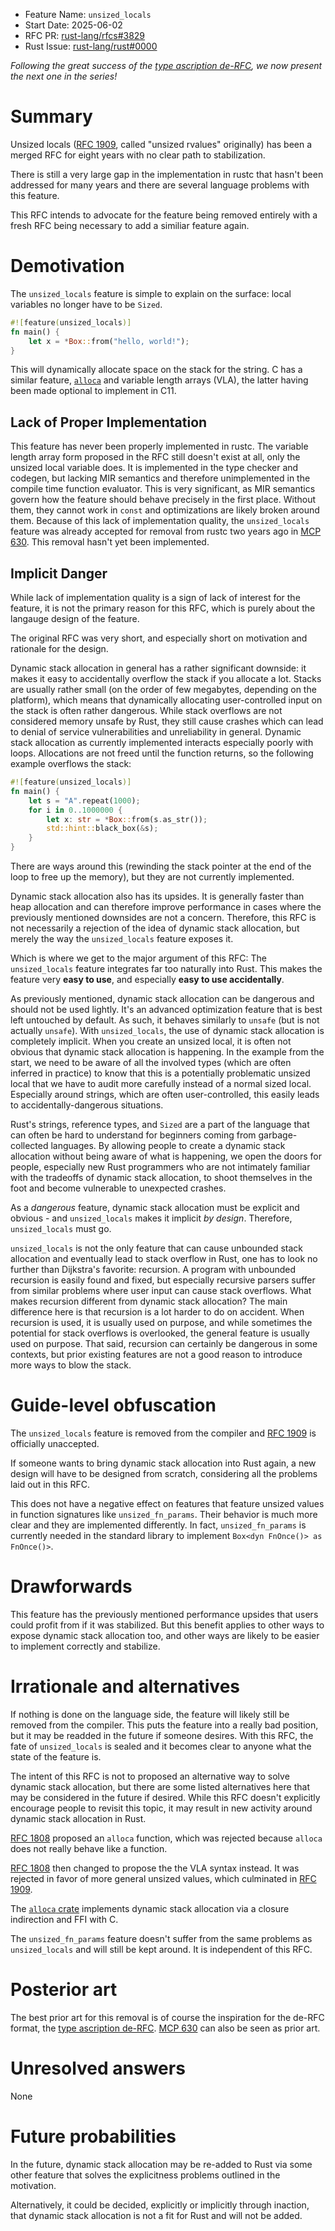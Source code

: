 - Feature Name: `unsized_locals`
- Start Date: 2025-06-02
- RFC PR: [rust-lang/rfcs#3829](https://github.com/rust-lang/rfcs/pull/3829)
- Rust Issue: [rust-lang/rust#0000](https://github.com/rust-lang/rust/issues/0000)


_Following the great success of the [type ascription de-RFC], we now present the next one in the series!_

# Summary
[summary]: #summary

Unsized locals ([RFC 1909], called "unsized rvalues" originally)
has been a merged RFC for eight years with no clear path to stabilization.

There is still a very large gap in the implementation in rustc that hasn't been addressed for many years and there are several language problems with this feature. 

This RFC intends to advocate for the feature being removed entirely with a fresh RFC being necessary to add a similiar feature again.

# Demotivation
[demotivation]: #demotivation

The `unsized_locals` feature is simple to explain on the surface: local variables no longer have to be `Sized`.

```rust
#![feature(unsized_locals)]
fn main() {
    let x = *Box::from("hello, world!");
}
```

This will dynamically allocate space on the stack for the string.
C has a similar feature, [`alloca`] and variable length arrays (VLA), the latter having been made optional to implement in C11.

## Lack of Proper Implementation

This feature has never been properly implemented in rustc.
The variable length array form proposed in the RFC still doesn't exist at all, only the unsized local variable does.
It is implemented in the type checker and codegen, but lacking MIR semantics and therefore unimplemented in the compile time function evaluator.
This is very significant, as MIR semantics govern how the feature should behave precisely in the first place.
Without them, they cannot work in `const` and optimizations are likely broken around them.
Because of this lack of implementation quality, the `unsized_locals` feature was already accepted for removal from rustc two years ago in [MCP 630].
This removal hasn't yet been implemented.

## Implicit Danger

While lack of implementation quality is a sign of lack of interest for the feature, it is not the primary reason for this RFC,
which is purely about the langauge design of the feature.

The original RFC was very short, and especially short on motivation and rationale for the design.

Dynamic stack allocation in general has a rather significant downside: it makes it easy to accidentally overflow the stack if you allocate a lot.
Stacks are usually rather small (on the order of few megabytes, depending on the platform), which means that dynamically allocating user-controlled input on the stack is often rather dangerous.
While stack overflows are not considered memory unsafe by Rust, they still cause crashes which can lead to denial of service vulnerabilities and unreliability in general.
Dynamic stack allocation as currently implemented interacts especially poorly with loops.
Allocations are not freed until the function returns, so the following example overflows the stack:

```rust
#![feature(unsized_locals)]
fn main() {
    let s = "A".repeat(1000);
    for i in 0..1000000 {
        let x: str = *Box::from(s.as_str());
        std::hint::black_box(&s);
    }
}
```
There are ways around this (rewinding the stack pointer at the end of the loop to free up the memory), but they are not currently implemented.

Dynamic stack allocation also has its upsides.
It is generally faster than heap allocation and can therefore improve performance in cases where the previously mentioned downsides are not a concern.
Therefore, this RFC is not necessarily a rejection of the idea of dynamic stack allocation, but merely the way the `unsized_locals` feature exposes it.

Which is where we get to the major argument of this RFC: The `unsized_locals` feature integrates far too naturally into Rust.
This makes the feature very **easy to use**, and especially **easy to use accidentally**.

As previously mentioned, dynamic stack allocation can be dangerous and should not be used lightly.
It's an advanced optimization feature that is best left untouched by default.
As such, it behaves similarly to `unsafe` (but is not actually `unsafe`).
With `unsized_locals`, the use of dynamic stack allocation is completely implicit.
When you create an unsized local, it is often not obvious that dynamic stack allocation is happening.
In the example from the start, we need to be aware of all the involved types (which are often inferred in practice) to know that this is a potentially problematic unsized local that we have to audit more carefully instead of a normal sized local.
Especially around strings, which are often user-controlled, this easily leads to accidentally-dangerous situations.

Rust's strings, reference types, and `Sized` are a part of the language that can often be hard to understand for beginners coming from garbage-collected languages.
By allowing people to create a dynamic stack allocation without being aware of what is happening, we open the doors for people, especially new Rust programmers who are not intimately familiar with the tradeoffs of dynamic stack allocation, to shoot themselves in the foot and become vulnerable to unexpected crashes.

As a _dangerous_ feature, dynamic stack allocation must be explicit and obvious - and `unsized_locals` makes it implicit _by design_.
Therefore, `unsized_locals` must go.

`unsized_locals` is not the only feature that can cause unbounded stack allocation and eventually lead to stack overflow in Rust, one has to look no further than Dijkstra's favorite: recursion.
A program with unbounded recursion is easily found and fixed, but especially recursive parsers suffer from similar problems where user input can cause stack overflows.
What makes recursion different from dynamic stack allocation?
The main difference here is that recursion is a lot harder to do on accident.
When recursion is used, it is usually used on purpose, and while sometimes the potential for stack overflows is overlooked, the general feature is usually used on purpose.
That said, recursion can certainly be dangerous in some contexts, but prior existing features are not a good reason to introduce more ways to blow the stack.

# Guide-level obfuscation
[guide-level-obfuscation]: #guide-level-obfuscation

The `unsized_locals` feature is removed from the compiler and [RFC 1909] is officially unaccepted.

If someone wants to bring dynamic stack allocation into Rust again, a new design will have to be designed from scratch, considering all the problems laid out in this RFC.

This does not have a negative effect on features that feature unsized values in function signatures like `unsized_fn_params`.
Their behavior is much more clear and they are implemented differently.
In fact, `unsized_fn_params` is currently needed in the standard library to implement `Box<dyn FnOnce()> as FnOnce()>`.

# Drawforwards
[drawforwards]: #drawforwards

This feature has the previously mentioned performance upsides that users could profit from if it was stabilized.
But this benefit applies to other ways to expose dynamic stack allocation too, and other ways are likely to be easier to implement correctly and stabilize.

# Irrationale and alternatives
[irrationale-and-alternatives]: #irrationale-and-alternatives

If nothing is done on the language side, the feature will likely still be removed from the compiler.
This puts the feature into a really bad position, but it may be readded in the future if someone desires.
With this RFC, the fate of `unsized_locals` is sealed and it becomes clear to anyone what the state of the feature is.

The intent of this RFC is not to proposed an alternative way to solve dynamic stack allocation,
but there are some listed alternatives here that may be considered in the future if desired.
While this RFC doesn't explicitly encourage people to revisit this topic, it may result in new activity around dynamic stack allocation in Rust.

[RFC 1808] proposed an `alloca` function, which was rejected because `alloca` does not really behave like a function.

[RFC 1808] then changed to propose the the VLA syntax instead.
It was rejected in favor of more general unsized values, which culminated in [RFC 1909].

The [`alloca` crate](https://crates.io/crates/alloca) implements dynamic stack allocation via a closure indirection and FFI with C.

The `unsized_fn_params` feature doesn't suffer from the same problems as `unsized_locals` and will still be kept around.
It is independent of this RFC.

# Posterior art
[posterior-art]: #posterior-

The best prior art for this removal is of course the inspiration for the de-RFC format, the [type ascription de-RFC].
[MCP 630] can also be seen as prior art.

# Unresolved answers
[unresolved-answers]: #unresolved-answers


None

# Future probabilities
[future-probabilities]: #future-probabilities

In the future, dynamic stack allocation may be re-added to Rust via some other feature that solves the explicitness problems outlined in the motivation.

Alternatively, it could be decided, explicitly or implicitly through inaction, that dynamic stack allocation is not a fit for Rust and will not be added.

[type ascription de-RFC]: https://rust-lang.github.io/rfcs/3307-de-rfc-type-ascription.html
[`alloca`]: https://man7.org/linux/man-pages/man3/alloca.3.html
[MCP 630]: https://github.com/rust-lang/compiler-team/issues/630
[RFC 1808]: https://github.com/rust-lang/rfcs/pull/1808
[RFC 1909]: https://rust-lang.github.io/rfcs/1909-unsized-rvalues.html
